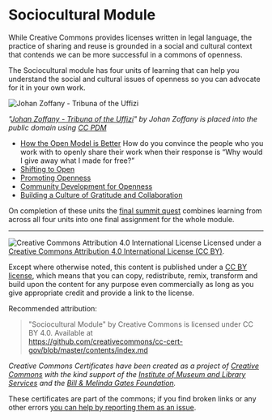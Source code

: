 # Sociocultural Module

While Creative Commons provides licenses written in legal language, the practice of sharing and reuse is grounded in a social and cultural context that contends we can be more successful in a commons of openness.

The Sociocultural module has four units of learning that can help you understand the social and cultural issues of openness so you can advocate for it in your own work.

![Johan Zoffany - Tribuna of the Uffizi](https://github.com/creativecommons/cc-cert-core/blob/master/images/sociocultural/tribuna-uffizi.jpg "Johan Zoffany - Tribuna of the Uffizi")

*"[Johan Zoffany - Tribuna of the Uffizi](https://en.wikipedia.org/wiki/File:Johan_Zoffany_-_Tribuna_of_the_Uffizi_-_Google_Art_Project.jpg)" by Johan Zoffany is placed into the public domain using [CC PDM](https://creativecommons.org/publicdomain/mark/1.0/deed.en)*


* [How the Open Model is Better](open-better.md) How do you convince the people who you work with to openly share their work when their response is “Why would I give away what I made for free?”
* [Shifting to Open](shift-open.md)
* [Promoting Openness](promoting-open.md)
* [Community Development for Openness](community-development.md)
* [Building a Culture of Gratitude and Collaboration](gratitude.md)
 

On completion of these  units the [final summit quest](sociocultural-summit-quest.md) combines learning from across all four units into one final assignment for the whole module.


----

![Creative Commons Attribution 4.0 International License](https://github.com/creativecommons/cc-cert-core/blob/master/images/cc-by-88x31.png "CC BY")
Licensed under a [Creative Commons Attribution 4.0 International License (CC BY)](https://creativecommons.org/licenses/by/4.0/).

Except where otherwise noted, this content is published under a [CC BY license](https://creativecommons.org/licenses/by/4.0/), which means that you can copy, redistribute, remix, transform and build upon the content for any purpose even commercially as long as you give appropriate credit and provide a link to the license.

Recommended attribution: 

> "Sociocultural Module" by Creative Commons is licensed under CC BY 4.0. Available at    
> https://github.com/creativecommons/cc-cert-gov/blob/master/contents/index.md


*Creative Commons Certificates have been created as a project of [Creative Commons](http://creativecommons.org/) with the kind support of the [Institute of Museum and Library Services](https://www.imls.gov/) and the [Bill &amp; Melinda Gates Foundation](http://www.gatesfoundation.org/).*

These certificates are part of the commons; if you find broken links or any other errors  [you can help by reporting them as an issue](https://github.com/creativecommons/cc-cert-gov/issues).


